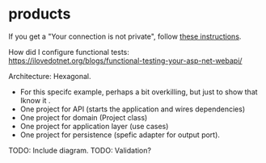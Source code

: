 # products

If you get a "Your connection is not private", follow [these instructions](https://stackoverflow.com/a/44126123).

How did I configure functional tests: https://ilovedotnet.org/blogs/functional-testing-your-asp-net-webapi/

Architecture: Hexagonal.
- For this specifc example, perhaps a bit overkilling, but just to show that Iknow it . 
- One project for API (starts the application and wires dependencies)
- One project for domain (Project class)
- One project for application layer (use cases)
- One project for persistence (spefic adapter for output port). 

TODO: Include diagram. 
TODO: Validation?